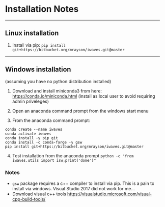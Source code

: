 # Installation Notes

---

## Linux installation

1. Install via pip:
    `pip install git+https://bitbucket.org/mrayson/iwaves.git@master`

---

## Windows installation

(assuming you have no python distribution installed)

1. Download and install miniconda3 from here: https://conda.io/miniconda.html (install as local user to avoid requiring admin priveleges)

2. Open an anaconda command prompt from the windows start menu
3. From the anaconda command prompt:

```
conda create --name iwaves
conda activate iwaves
conda install -y pip git
conda install -c conda-forge -y gsw
pip install git+https://bitbucket.org/mrayson/iwaves.git@master
```

4. Test installation from the anaconda prompt
	`python -c "from iwaves.utils import isw;print('done')"`

### Notes

 - `gsw` package requires a c++ compiler to install via pip. This is a pain to install via windows. Visual Studio 2017 did not work for me...
 - Download visual c++ tools https://visualstudio.microsoft.com/visual-cpp-build-tools/

